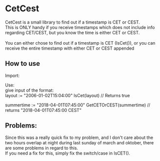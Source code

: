 <h1> CetCest </h1>
<p> CetCest is a small library to find out if a timestamp is CET or CEST. <br />
This is ONLY handy if you receive timestamps which does not include info regarding
CET/CEST, but you know the time is either CET or CEST.  <br /> <br />
You can either chose to find out if a timestamp is CET (IsCet()), or you can 
receive the entire timestamp with either CET or CEST appended</p>


<h2> How to use </h2>
<p> Import:  <br />

Use: <br />
give input of the format: <br />
layout := "2006-01-02T15:04:00"
IsCet(layout) // Returns true
<br />

summertime := "2018-04-01T07:45:00"
GetCETOrCEST(summertime) // returns "2018-04-01T07:45:00 CEST"

</p>

<h2> Problems: </h2>
<p> Since this was a really quick fix to my problem, and I don't care about
the two hours overlap at night during last sunday of march and oktober, there
are some problems in regard to this. <br /> 
If you need a fix for this,  simply fix the switch/case in IsCET().

 </p>